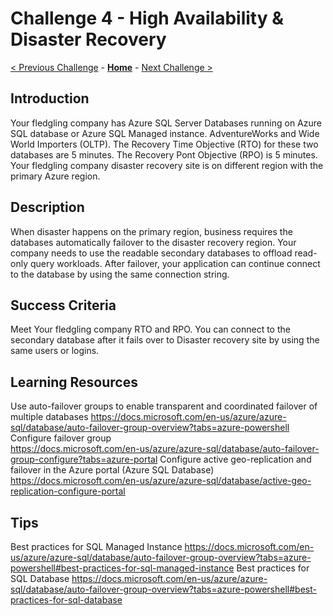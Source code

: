 # Challenge 4 - High Availability & Disaster Recovery

[< Previous Challenge](./Challenge03.md) - **[Home](../../README.md)** - [Next Challenge >](./Challenge05.md)

## Introduction 
Your fledgling company has Azure SQL Server Databases running on Azure SQL database or Azure SQL Managed instance. AdventureWorks and Wide World Importers (OLTP). The Recovery Time Objective (RTO) for these two databases are 5 minutes. The Recovery Pont Objective (RPO) is 5 minutes. Your fledgling company disaster recovery site is on different region with the primary Azure region. 

## Description
When disaster happens on the primary region, business requires the databases automatically failover to the disaster recovery region. Your company needs to use the readable secondary databases to offload read-only query workloads. After failover, your application can continue connect to the database by using the same connection string.

## Success Criteria
Meet Your fledgling company RTO and RPO. You can connect to the secondary database after it fails over to Disaster recovery site by using the same users or logins. 

## Learning Resources
Use auto-failover groups to enable transparent and coordinated failover of multiple databases 
https://docs.microsoft.com/en-us/azure/azure-sql/database/auto-failover-group-overview?tabs=azure-powershell
Configure failover group  
https://docs.microsoft.com/en-us/azure/azure-sql/database/auto-failover-group-configure?tabs=azure-portal
Configure active geo-replication and failover in the Azure portal (Azure SQL Database) 
https://docs.microsoft.com/en-us/azure/azure-sql/database/active-geo-replication-configure-portal


## Tips
Best practices for SQL Managed Instance
https://docs.microsoft.com/en-us/azure/azure-sql/database/auto-failover-group-overview?tabs=azure-powershell#best-practices-for-sql-managed-instance
Best practices for SQL Database 
https://docs.microsoft.com/en-us/azure/azure-sql/database/auto-failover-group-overview?tabs=azure-powershell#best-practices-for-sql-database


